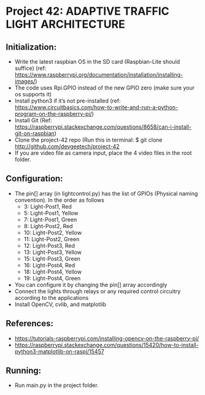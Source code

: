 # Project 42: ADAPTIVE TRAFFIC LIGHT ARCHITECTURE

## Initialization:
*	Write the latest raspbian OS in the SD card (Raspbian-Lite should suffice) (ref: https://www.raspberrypi.org/documentation/installation/installing-images/)
*	The code uses Rpi.GPIO instead of the new GPIO zero (make sure your os supports it)
*	Install python3 if it’s not pre-installed (ref: https://www.circuitbasics.com/how-to-write-and-run-a-python-program-on-the-raspberry-pi/)
*	Install Git (Ref: https://raspberrypi.stackexchange.com/questions/8658/can-i-install-git-on-raspbian)
*	Clone the project-42 repo (Run this in terminal: 
   $ git clone http://github.com/devgeetech/project-42 
*   If you are video file as camera input, place the 4 video files in the root folder.

## Configuration:
*	The pin[] array (in lightcontrol.py) has the list of GPIOs (Physical naming convention). In the order as follows
    *	3: Light-Post1, Red
    *	5: Light-Post1, Yellow
    *	7: Light-Post1, Green
    *	8: Light-Post2, Red
    *	10: Light-Post2, Yellow
    *	11: Light-Post2, Green
    *	12: Light-Post3, Red
    *	13: Light-Post3, Yellow
    *	15: Light-Post3, Green
    *	16: Light-Post4, Red
    *	18: Light-Post4, Yellow
    *	19: Light-Post4, Green
*	You can configure it by changing the pin[] array accordingly
*	Connect the lights through relays or any required control circuitry according to the applications
*	Install OpenCV, cvlib, and matplotlib 

##	References:
*	https://tutorials-raspberrypi.com/installing-opencv-on-the-raspberry-pi/
*	https://raspberrypi.stackexchange.com/questions/15420/how-to-install-python3-matplotlib-on-raspi/15457

## Running:
*	Run main.py in the project folder.
